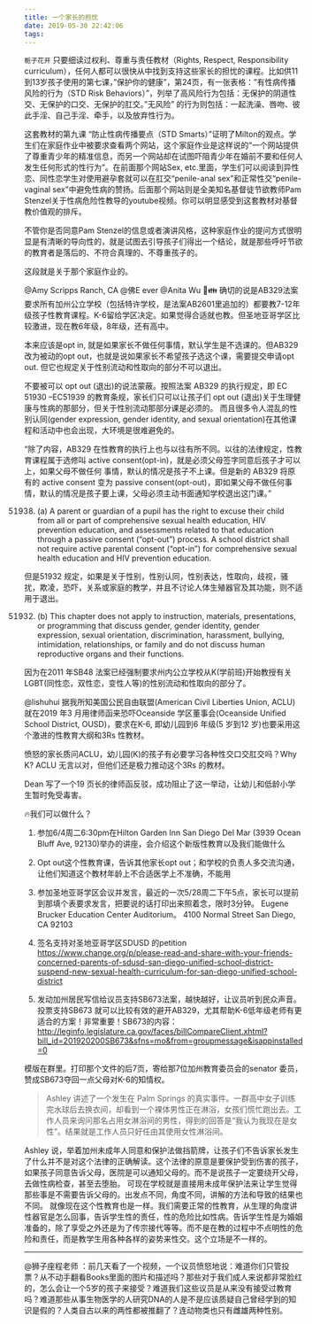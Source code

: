 ```yaml
---
title: 一个家长的担忧
date: 2019-05-30 22:42:06
tags:
---
```



`栀子花开`
只要细读过权利、尊重与责任教材（Rights, Respect, Responsibility curriculum），任何人都可以很快从中找到支持这些家长的担忧的课程。比如供11到13岁孩子使用的第七课，”保护你的健康”，第24页，有一张表格：”有性病传播风险的行为（STD Risk Behaviors）”，列举了高风险行为包括：无保护的阴道性交、无保护的口交、无保护的肛交。”无风险” 的行为则包括：一起洗澡、唇吻、彼此手淫、自己手淫、牵手，以及放弃性行为。

这套教材的第九课 “防止性病传播要点（STD Smarts）”证明了Milton的观点。学生们在家庭作业中被要求查看两个网站，这个家庭作业是这样说的“一个网站提供了尊重青少年的精准信息，而另一个网站却在试图吓阻青少年在婚前不要和任何人发生任何形式的性行为”。在前面那个网站Sex, etc.里面，学生们可以阅读到异性恋、同性恋学生对使用避孕套就可以在肛交“penile-anal sex”和正常性交“penile-vaginal sex”中避免性病的赞扬。后面那个网站则是全美知名基督徒节欲教师Pam Stenzel关于性病危险性教导的youtube视频。你可以明显感受到这套教材对基督教价值观的排斥。 

不管你是否同意Pam Stenzel的信息或者演讲风格，这种家庭作业的提问方式很明显是有清晰的导向性的，就是试图去引导孩子们得出一个结论，就是那些呼吁节欲的教育者是落后的、不符合真理的、不尊重孩子的。

这段就是关于那个家庭作业的。


@Amy Scripps Ranch, CA @佛E ever @Anita Wu 🌴👪 确切的说是AB329法案要求所有加州公立学校（包括特许学校，是法案AB2601里追加的）都要教7-12年级孩子性教育课程。K-6留给学区决定。如果觉得合适就也教。但圣地亚哥学区比较激进，现在教6年级，8年级，还有高中。

本来应该是opt in, 就是如果家长不做任何事情，默认学生是不选课的。但AB329改为被动的opt out，也就是说如果家长不希望孩子选这个课，需要提交申请opt out. 但它也规定关于性别流动和性取向的部分不可以退出。

不要被可以 opt out (退出)的说法蒙蔽。按照法案 AB329 的执行规定，即 EC 51930 –EC51939 的教育条规，家长们只可以让孩子们 opt out (退出)关于生理健康与性病的那部分，但关于性别流动那部分课是必须的。 而且很多令人混乱的性别认同(gender expression, gender identity, and sexual orientation)在其他课程和活动中也会出现，大环境是很难避免的。

“除了内容，AB329 在性教育的执行上也与以往有所不同。以往的法律规定，性教育课程属于选修叫 active consent(opt-in)，就是必须父母签字同意后孩子才可以上，如果父母不做任何 事情，默认的情况是孩子不上课。但是新的 AB329 将原有的 active consent 变为 passive consent(opt-out)，即如果父母不做任何事情，默认的情况是孩子要上课，父母必须主动书面通知学校退出这门课。”

51938. (a) A parent or guardian of a pupil has the right to excuse their child from all or part of comprehensive sexual health education, HIV prevention education, and assessments related to that education through a passive consent (“opt-out”) process. A school district shall not require active parental consent (“opt-in”) for comprehensive sexual health education and HIV prevention education.

但是51932 规定，如果是关于性别，性别认同，性别表达，性取向，歧视，骚扰，欺凌，恐吓，关系或家庭的教学，并且不讨论人体生殖器官及其功能，则不适用于退出。

51932. (b) This chapter does not apply to instruction, materials, presentations, or programming that discuss gender, gender identity, gender expression, sexual orientation, discrimination, harassment, bullying, intimidation, relationships, or family and do not discuss human reproductive organs and their functions.

因为在2011 年SB48 法案已经强制要求州内公立学校从K(学前班)开始教授有关LGBT(同性恋，双性恋，变性人等)的性别流动和性取向的部分了。

@lishuhui 据我所知美国公民自由联盟(American Civil Liberties Union, ACLU)就在2019 年3 月用律师函来恐吓Oceanside 学区董事会(Oceanside Unified School District, OUSD)，要求在K-6, 即幼儿园到6 年级(5 岁到12 岁)也要采用这个激进的性教育大纲和3Rs 性教材。

愤怒的家长质问ACLU，幼儿园(K)的孩子有必要学习各种性交口交肛交吗？Why K? ACLU 无言以对，但他们还是极力推动这个3Rs 的教材。

Dean 写了一个19 页长的律师函反驳，成功阻止了这一举动，让幼儿和低龄小学生暂时免受毒害。

🔥我们可以做什么？ 

1. 参加6/4周二6:30pm在Hilton Garden Inn San Diego Del Mar (3939 Ocean Bluff Ave, 92130)举办的讲座，会介绍这个新版性教育以及我们能做什么
2. Opt out这个性教育课，告诉其他家长opt out；和学校的负责人多交流沟通，让他们知道这个教材年龄上不合适医学上不准确，不能用
3. 参加圣地亚哥学区会议并发言，最近的一次5/28周二下午5点，家长可以提前到那填个表要求发言，把要说的话打印出来照着念，限时3分钟。                                 Eugene Brucker Education Center Auditorium。                                             4100 Normal Street                                   San Diego, CA 92103
4. 签名支持对圣地亚哥学区SDUSD 的petition
https://www.change.org/p/please-read-and-share-with-your-friends-concerned-parents-of-sdusd-san-diego-unified-school-district-suspend-new-sexual-health-curriculum-for-san-diego-unified-school-district

5. 发动加州居民写信给议员支持SB673法案，越快越好，让议员听到民众声音。投票支持SB673 就可以比较有效的避开AB329，尤其帮助K-6低年级老师有更适合的方案！非常重要！SB673的内容：
http://leginfo.legislature.ca.gov/faces/billCompareClient.xhtml?bill_id=201920200SB673&sfns=mo&from=groupmessage&isappinstalled=0

模版在群里。打印那个文件的后7页，寄给那7位加州教育委员会的senator 委员，赞成SB673夺回一点父母对K-6的知情权。


> Ashley 讲述了一个发生在 Palm Springs 的真实事件。一群高中女子训练完水球后去换衣间，却看到一个裸体男性正在淋浴，女孩们慌忙跑出去。工作人员来询问那名占用女淋浴间的男性，得到的回答是“我认为我现在是女性”。结果就是工作人员只好任由其使用女性淋浴间。

Ashley 说，举着加州未成年人同意和保护法做挡箭牌，让孩子们不告诉家长发生了什么并不是对这个法律的正确解读。这个法律的原意是要保护受到伤害的孩子，如果孩子同意告诉父母，医院是可以通知父母的。而不是说孩子一定要绕开父母，去做性病检查，甚至去堕胎。
可现在学校就是直接用未成年保护法来让学生觉得那些事是不需要告诉父母的。出发点不同，角度不同，讲解的方法和导致的结果也不同。
就像现在这个性教育也是一样。我们需要正常的性教育，从生理的角度讲性器官是怎么回事，告诉学生性的责任，性的危险比如性病。告诉学生性是为婚姻准备的，除了享受之外还是为了传宗接代等等。而不是在教的过程中不点明性的危险和责任，而是教学生用各种各样的姿势来性交。这个立场是不一样的。

------------
@狮子座程老师 ：前几天看了一个视频，一个议员愤怒地说：难道你们只管投票？从不动手翻看Books里面的图片和描述吗？那些对于我们成人来说都非常脸红的，怎么会让一个5岁的孩子来接受？难道我们这些议员是从来没有接受过教育吗？难道那些从事生物医学的人研究DNA的人是不是应该质疑自己曾经学到的知识是假的？人类自古以来的两性都被推翻了？连动物类也只有雌雄两种性别。